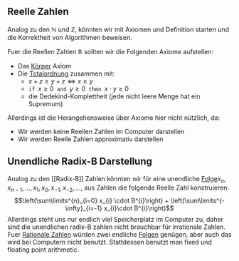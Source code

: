 ## Reelle Zahlen

Analog zu den $\mathbb N$  und $\mathbb Z$, könnten wir mit Axiomen und Definition starten und  die Korrektheit von Algorithmen beweisen.

Fuer die Reellen Zahlen $\mathbb R$ sollten wir die Folgenden Axiome aufstellen:
- Das [Körper](Körper.md) Axiom
- Die [Totalordnung](Totalordnung.md) zusammen mit:
	- $x + z \geq y + z \iff x \geq y$
	- $\texttt{if } x \geq 0 \texttt{ and } y \geq 0 \texttt{ then } x\cdot y \geq 0$
	- die Dedekind-Komplettheit (jede nicht leere Menge hat ein Supremum)

 Allerdings ist die Herangehensweise über Axiome hier nicht nützlich, da:
 - Wir werden keine Reellen Zahlen im Computer darstellen
 - Wir werden Reelle Zahlen approximativ darstellen

 ## Unendliche Radix-B Darstellung

 Analog zu den [[Radix-B]] Zahlen könnten wir für eine unendliche [Folge](Mathe/Folgen.md)$x_{n}, x_{n-1}, ..., x_{1}, x_{0}, x_{-1}, x_{-2},...,$ aus  Zahlen die folgende Reelle Zahl konstruieren:
 $$\left(\sum\limits^{n}_{i=0} x_{i} \cdot B^{i}\right) + \left(\sum\limits^{-\infty}_{i=-1} x_{i}\cdot B^{i}\right)$$
 Allerdings steht uns nur endlich viel Speicherplatz im Computer zu, daher sind die unendlichen radix-B zahlen nicht brauchbar für irrationale Zahlen.
 Fuer [Rationale Zahlen](Rationale%20Zahlen.md) würden zwei endliche [Folgen](Mathe/Folgen.md) genügen, aber auch das wird bei Computern nicht benutzt. Stattdessen benutzt man fixed und floating point arithmetic.

 